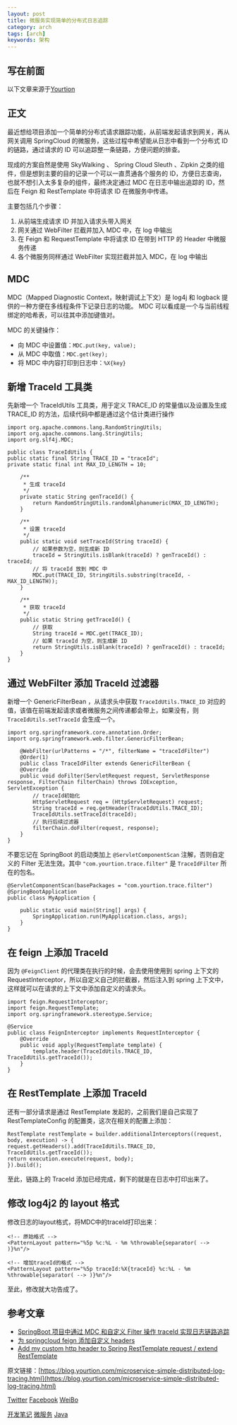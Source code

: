 ```yaml
---
layout: post
title: 微服务实现简单的分布式日志追踪
category: arch
tags: [arch]
keywords: 架构
---
```

## **写在前面**

以下文章来源于[Yourtion](https://blog.yourtion.com/microservice-simple-distributed-log-tracing.html?hmsr=toutiao.io&utm_medium=toutiao.io&utm_source=toutiao.io/)


## **正文**


最近想给项目添加一个简单的分布式请求跟踪功能，从前端发起请求到网关，再从网关调用 SpringCloud 的微服务，这些过程中希望能从日志中看到一个分布式 ID 的链路，通过请求的 ID 可以追踪整一条链路，方便问题的排查。

现成的方案自然是使用 SkyWalking 、 Spring Cloud Sleuth 、Zipkin 之类的组件，但是想到主要的目的记录一个可以一直贯通各个服务的 ID，方便日志查询，也就不想引入太多复杂的组件，最终决定通过 MDC 在日志中输出追踪的 ID，然后在 Feign 和 RestTemplate 中将请求 ID 在微服务中传递。

主要包括几个步骤：

1.  从前端生成请求 ID 并加入请求头带入网关
2.  网关通过 WebFilter 拦截并加入 MDC 中，在 log 中输出
3.  在 Feign 和 RequestTemplate 中将请求 ID 在带到 HTTP 的 Header 中微服务传递
4.  各个微服务同样通过 WebFilter 实现拦截并加入 MDC，在 log 中输出

## MDC

MDC（Mapped Diagnostic Context，映射调试上下文）是 log4j 和 logback 提供的一种方便在多线程条件下记录日志的功能。 MDC 可以看成是一个与当前线程绑定的哈希表，可以往其中添加键值对。

MDC 的关键操作：

*   向 MDC 中设置值：`MDC.put(key, value);`
*   从 MDC 中取值：`MDC.get(key);`
*   将 MDC 中内容打印到日志中：`%X{key}`

## 新增 TraceId 工具类

先新增一个 TraceIdUtils 工具类，用于定义 TRACE_ID 的常量值以及设置及生成 TRACE_ID 的方法，后续代码中都是通过这个估计类进行操作

    import org.apache.commons.lang.RandomStringUtils;
    import org.apache.commons.lang.StringUtils;
    import org.slf4j.MDC;
    
    public class TraceIdUtils {
    public static final String TRACE_ID = "traceId";
    private static final int MAX_ID_LENGTH = 10;
    
        /**
         * 生成 traceId
         */
        private static String genTraceId() {
            return RandomStringUtils.randomAlphanumeric(MAX_ID_LENGTH);
        }
    
        /**
         * 设置 traceId
         */
        public static void setTraceId(String traceId) {
            // 如果参数为空，则生成新 ID
            traceId = StringUtils.isBlank(traceId) ? genTraceId() : traceId;
            // 将 traceId 放到 MDC 中
            MDC.put(TRACE_ID, StringUtils.substring(traceId, -MAX_ID_LENGTH));
        }
    
        /**
         * 获取 traceId
         */
        public static String getTraceId() {
            // 获取
            String traceId = MDC.get(TRACE_ID);
            // 如果 traceId 为空，则生成新 ID
            return StringUtils.isBlank(traceId) ? genTraceId() : traceId;
        }
    }

## 通过 WebFilter 添加 TraceId 过滤器

新增一个 GenericFilterBean ，从请求头中获取 `TraceIdUtils.TRACE_ID` 对应的值，该值在前端发起请求或者微服务之间传递都会带上，如果没有，则 `TraceIdUtils.setTraceId` 会生成一个。

    import org.springframework.core.annotation.Order;
    import org.springframework.web.filter.GenericFilterBean;
    
        @WebFilter(urlPatterns = "/*", filterName = "traceIdFilter")
        @Order(1)
        public class TraceIdFilter extends GenericFilterBean {
        @Override
        public void doFilter(ServletRequest request, ServletResponse response, FilterChain filterChain) throws IOException, ServletException {
            // traceId初始化
            HttpServletRequest req = (HttpServletRequest) request;
            String traceId = req.getHeader(TraceIdUtils.TRACE_ID);
            TraceIdUtils.setTraceId(traceId);
            // 执行后续过滤器
            filterChain.doFilter(request, response);
        }
    }

不要忘记在 SpringBoot 的启动类加上 `@ServletComponentScan` 注解，否则自定义的 Filter 无法生效。其中 `"com.yourtion.trace.filter"` 是 `TraceIdFilter` 所在的包名。

    @ServletComponentScan(basePackages = "com.yourtion.trace.filter")
    @SpringBootApplication
    public class MyApplication {
    
        public static void main(String[] args) {
            SpringApplication.run(MyApplication.class, args);
        }
    }

## 在 feign 上添加 TraceId

因为 `@FeignClient` 的代理类在执行的时候，会去使用使用到 spring 上下文的 RequestInterceptor，所以自定义自己的拦截器，然后注入到 spring 上下文中，这样就可以在请求的上下文中添加自定义的请求头。

    import feign.RequestInterceptor;
    import feign.RequestTemplate;
    import org.springframework.stereotype.Service;
    
    @Service
    public class FeignInterceptor implements RequestInterceptor {
        @Override
        public void apply(RequestTemplate template) {
            template.header(TraceIdUtils.TRACE_ID, TraceIdUtils.getTraceId());
        }
    }

## 在 RestTemplate 上添加 TraceId

还有一部分请求是通过 RestTemplate 发起的，之前我们是自己实现了 RestTemplateConfig 的配置类，这次在相关的配置上添加：

    RestTemplate restTemplate = builder.additionalInterceptors((request, body, execution) -> {
    request.getHeaders().add(TraceIdUtils.TRACE_ID, TraceIdUtils.getTraceId());
    return execution.execute(request, body);
    }).build();

至此，链路上的 TraceId 添加已经完成，剩下的就是在日志中打印出来了。

## 修改 log4j2 的 layout 格式

修改日志的layout格式，将MDC中的traceId打印出来：

    <!-- 原始格式 -->
    <PatternLayout pattern="%5p %c:%L - %m %throwable{separator( --> )}%n"/>
    
    <!-- 增加traceId的格式 -->
    <PatternLayout pattern="%5p traceId:%X{traceId} %c:%L - %m %throwable{separator( --> )}%n"/>

至此，修改就大功告成了。

## 参考文章

*   [SpringBoot 项目中通过 MDC 和自定义 Filter 操作 traceId 实现日志链路追踪](https://hanchao.blog.csdn.net/article/details/92107651)
*   [为 springcloud feign 添加自定义 headers](https://bishion.github.io/2019/05/29/spring-feign-headers/#%E6%96%B9%E6%A1%88%E4%B8%80%E8%87%AA%E5%AE%9A%E4%B9%89-requestinterceptor)
*   [Add my custom http header to Spring RestTemplate request / extend RestTemplate](https://stackoverflow.com/questions/32623407/add-my-custom-http-header-to-spring-resttemplate-request-extend-resttemplate)

原文链接：[https://blog.yourtion.com/microservice-simple-distributed-log-tracing.html](https://blog.yourtion.com/microservice-simple-distributed-log-tracing.html)

[Twitter](https://twitter.com/intent/tweet?text=微服务实现简单的分布式日志追踪&url=https://blog.yourtion.com/microservice-simple-distributed-log-tracing.html "Share on Twitter") [Facebook](https://facebook.com/sharer.php?u=https://blog.yourtion.com/microservice-simple-distributed-log-tracing.html "Share on Facebook") [WeiBo](http://service.weibo.com/share/share.php?url=https://blog.yourtion.com/microservice-simple-distributed-log-tracing.html&sharesource=weibo&title=微服务实现简单的分布式日志追踪&appkey=4272648849 "Share on WeiBo")

[开发笔记](../categories.html#开发笔记) [微服务](../tags#微服务) [Java](../tags#Java)
